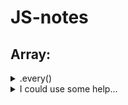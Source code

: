 # JS-notes

## Array:
  

<details>
  <summary>.every()</summary>
    [12, 5, 8, 130, 44].every(elem => elem >= 10) // false ; all els above 10

</details>
<details>
<summary>I could use some help...</summary>
<p>

```c#
public class Order
{
    public int OrderId { get; set; }
    public int CustomerId { get; set; }

    public List<int> Products { get; set; }
}
\```

</p>
</details>  
